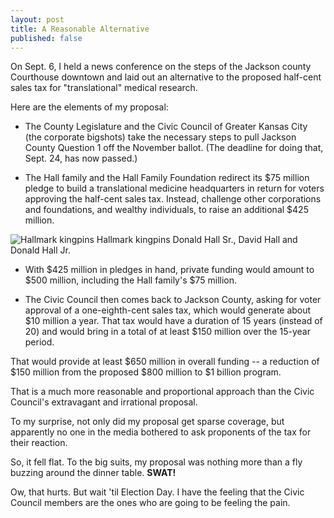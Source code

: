 ```yaml
---
layout: post
title: A Reasonable Alternative
published: false
---
```


On Sept. 6, I held a news conference on the steps of the Jackson county Courthouse downtown and laid out an alternative to the proposed half-cent sales tax for "translational" medical research.

Here are the elements of my proposal:

- The County Legislature and the Civic Council of Greater Kansas City (the corporate bigshots) take the necessary steps to pull Jackson County Question 1 off the November ballot. (The deadline for doing that, Sept. 24, has now passed.)

- The Hall family and the Hall Family Foundation redirect its $75 million pledge to build a translational medicine headquarters in return for voters approving the half-cent sales tax. Instead, challenge other corporations and foundations, and wealthy individuals, to raise an additional $425 million.
<img class="img-responsive" src="{{ site.baseurl }}/img/Don-Dave-Don-Hall.jpg" alt="Hallmark kingpins">
<span class="caption">Hallmark kingpins Donald Hall Sr., David Hall and Donald Hall Jr.</span>

- With $425 million in pledges in hand, private funding would amount to $500 million, including the Hall family's $75 million.

- The Civic Council then comes back to Jackson County, asking for voter approval of a one-eighth-cent sales tax, which would generate about $10 million a year. That tax would have a duration of 15 years (instead of 20) and would bring in a total of at least $150 million over the 15-year period.

That would provide at least $650 million in overall funding -- a reduction of $150 million from the proposed $800 million to $1 billion program.

That is a much more reasonable and proportional approach than the Civic Council's extravagant and irrational proposal.

To my surprise, not only did my proposal get sparse coverage, but apparently no one in the media bothered to ask proponents of the tax for their reaction.

So, it fell flat. To the big suits, my proposal was nothing more than a fly buzzing around the dinner table. **SWAT!**

Ow, that hurts. But wait 'til Election Day. I have the feeling that the Civic Council members are the ones who are going to be feeling the pain.
